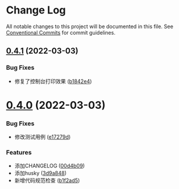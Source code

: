 # Change Log

All notable changes to this project will be documented in this file.
See [Conventional Commits](https://conventionalcommits.org) for commit guidelines.

## [0.4.1](https://github.com/der-cli/der-cli/compare/v0.4.0...v0.4.1) (2022-03-03)


### Bug Fixes

* 修复了控制台打印效果 ([b1842e4](https://github.com/der-cli/der-cli/commit/b1842e40169e39ebe56608995e0ea73ad00bcac9))





# [0.4.0](https://github.com/der-cli/der-cli/compare/v0.3.3...v0.4.0) (2022-03-03)


### Bug Fixes

* 修改测试用例 ([e17279d](https://github.com/der-cli/der-cli/commit/e17279da3f6646eeca3b86e2097072722017df96))


### Features

* 添加CHANGELOG ([00d4b09](https://github.com/der-cli/der-cli/commit/00d4b09d2b31334b6ac5cd0b136074b09f245699))
* 添加husky ([3d9a848](https://github.com/der-cli/der-cli/commit/3d9a848d33e1bb3a8a12f7fb99e4c8464ab2241d))
* 新增代码规范检查 ([b1f2ad5](https://github.com/der-cli/der-cli/commit/b1f2ad53df133717c73334f3dec6c091a1e18614))
